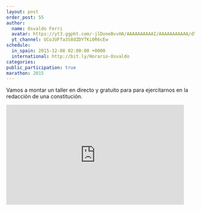```yaml
---
layout: post
order_post: 55
author:
  name: Osvaldo Ferri
  avatar: https://yt3.ggpht.com/-jlDoneBvvHA/AAAAAAAAAAI/AAAAAAAAAAA/d5ERS1Hf8BE/s88-c-k-no/photo.jpg
  yt_channel: UCoJUFfa3S8dZDYTKi0R6cEw
schedule:
  in_spain: 2015-12-08 02:00:00 +0000
  international: http://bit.ly/Horario-Osvaldo
categories:
public_participation: true
marathon: 2015
---
```

Vamos a montar un taller en directo y gratuito para para ejercitarnos en la
redacción de una constitución.

<iframe width="475" height="267" src="https://www.youtube.com/embed/videoseries?list=PLNGZ177MjKUqIc48E4a-T1iEA9xeE5c7F" frameborder="0" allowfullscreen></iframe>
